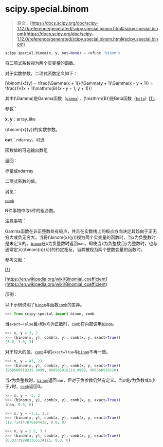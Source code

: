 # scipy.special.binom

> 原文：[https://docs.scipy.org/doc/scipy-1.12.0/reference/generated/scipy.special.binom.html#scipy.special.binom](https://docs.scipy.org/doc/scipy-1.12.0/reference/generated/scipy.special.binom.html#scipy.special.binom)

```py
scipy.special.binom(x, y, out=None) = <ufunc 'binom'>
```

将二项式系数视为两个实变量的函数。

对于实数参数，二项式系数定义如下：

\[\binom{x}{y} = \frac{\Gamma(x + 1)}{\Gamma(y + 1)\Gamma(x - y + 1)} = \frac{1}{(x + 1)\mathrm{B}(x - y + 1, y + 1)}\]

其中\(\Gamma\)是Gamma函数（[`gamma`](https://docs.scipy.org/doc/scipy-1.12.0/reference/generated/scipy.special.gamma.html#scipy.special.gamma "scipy.special.gamma")），\(\mathrm{B}\)是Beta函数（[`beta`](https://docs.scipy.org/doc/scipy-1.12.0/reference/generated/scipy.special.beta.html#scipy.special.beta "scipy.special.beta")）[[1]](#r2d6855f23738-1)。

参数：

**x, y**：array_like

\(\binom{x}{y}\)的实数参数。

**out**：ndarray，可选

函数值的可选输出数组

返回：

标量或ndarray

二项式系数的值。

另见：

[`comb`](https://docs.scipy.org/doc/scipy-1.12.0/reference/generated/scipy.special.comb.html#scipy.special.comb)

N件事物中取k件的组合数。

注意事项：

Gamma函数在非正整数处有极点，并且在实数线上的极点方向决定其趋向于正无穷大或负无穷大。当将\(\binom{x}{y}\)视为两个实变量的函数时，当*x*为负整数时是未定义的。[`binom`](#scipy.special.binom "scipy.special.binom")在*x*为负整数时返回`nan`。即使当*x*为负整数且*y*为整数时，也与通常定义\(\binom{n}{k}\)的约定相反，当其被视为两个整数变量的函数时。

参考文献：

[[1]](#id1)

[https://en.wikipedia.org/wiki/Binomial_coefficient](https://en.wikipedia.org/wiki/Binomial_coefficient)

示例：

以下示例说明了[`binom`](#scipy.special.binom "scipy.special.binom")与函数[`comb`](https://docs.scipy.org/doc/scipy-1.12.0/reference/generated/scipy.special.comb.html#scipy.special.comb)的差异。

```py
>>> from scipy.special import binom, comb 
```

当`exact=False`且`x`和`y`均为正数时，[`comb`](https://docs.scipy.org/doc/scipy-1.12.0/reference/generated/scipy.special.comb.html#scipy.special.comb)在内部调用[`binom`](#scipy.special.binom "scipy.special.binom")。

```py
>>> x, y = 3, 2
>>> (binom(x, y), comb(x, y), comb(x, y, exact=True))
(3.0, 3.0, 3) 
```

对于较大的值，[`comb`](https://docs.scipy.org/doc/scipy-1.12.0/reference/generated/scipy.special.comb.html#scipy.special.comb)中的`exact=True`与[`binom`](#scipy.special.binom "scipy.special.binom")不再一致。

```py
>>> x, y = 43, 23
>>> (binom(x, y), comb(x, y), comb(x, y, exact=True))
(960566918219.9999, 960566918219.9999, 960566918220) 
```

当*x*为负整数时，[`binom`](#scipy.special.binom "scipy.special.binom")返回`nan`，但对于负参数仍然有定义。当*x*或*y*为负数或*x*小于*y*时，[`comb`](https://docs.scipy.org/doc/scipy-1.12.0/reference/generated/scipy.special.comb.html#scipy.special.comb)返回0。

```py
>>> x, y = -3, 2
>>> (binom(x, y), comb(x, y), comb(x, y, exact=True))
(nan, 0.0, 0) 
```

```py
>>> x, y = -3.1, 2.2
>>> (binom(x, y), comb(x, y), comb(x, y, exact=True))
(18.714147876804432, 0.0, 0) 
```

```py
>>> x, y = 2.2, 3.1
>>> (binom(x, y), comb(x, y), comb(x, y, exact=True))
(0.037399983365134115, 0.0, 0) 
```
